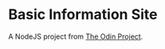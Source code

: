 # Basic Information Site

A NodeJS project from [The Odin Project](https://www.theodinproject.com/lessons/nodejs-basic-informational-site).